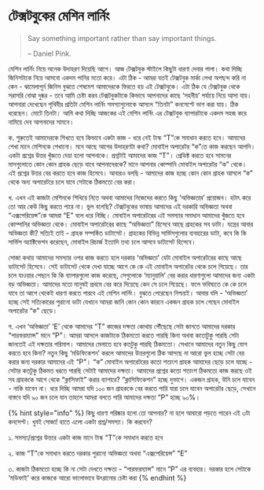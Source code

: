 # টেক্সটবুকের মেশিন লার্নিং

> Say something important rather than say important things. 
>
> – Daniel Pink.

মেশিন লার্নিং নিয়ে অনেক উদাহরণ দিয়েছি আগে। আজ টেক্সটবুক স্টাইলে কিছুটা ধারণা দেবার পালা। কথা দিচ্ছি জিনিসটাকে নিয়ে আসবো একদম পানির মতো করে। এটা ঠিক - আমরা যতই টেক্সটবুক মার্কা লেখা অপছন্দ করি না কেন - ঝামেলাপূর্ন জিনিস বুঝতে শেষমেশ আমাদেরকে ফিরতে হয় এই টেক্সটবুকে। এটা ঠিক যে টেক্সটবুক থেকে সরাসরি বোঝা দুষ্কর - তবে আমি চেষ্টা করব টেক্সটবুকটাকে কিভাবে আপনাদের কাছে ‘সহনীয়’ পর্যায়ে নিয়ে আসা যায়। আপনারা দেখেছেন পৃথিবীর প্রতিটা মেশিন লার্নিং সমস্যাগুলোকে আসলে “তিনটা” কনসেপ্টে ভাগ করা যায়। ঠিক ধরেছেন। মোটে তিনটা। আমি কথা দিচ্ছি আজকের এই মেশিন লার্নিং এর টেক্সটবুক ব্যাপারটাকে একদম সহজ করে নামিয়ে দেব আপনাদের সামনে।

ক. শুরুতেই আমাদেরকে শিখতে হবে কিভাবে একটা কাজ - ধরে নেই টাস্ক “T”কে সমাধান করতে হবে। আমাদের শেখা মানে মেশিনকে শেখানো। মনে আছে আগের উদাহরণটা কথা? মোবাইল অপারেটর “ক”তে কাজ করছেন আপনি। একটা প্রশ্নের উত্তর খুঁজতে দেয়া হলো আপনাকে। প্রশ্নটাই আমাদের কাজ “T”। প্রেডিক্ট করতে হবে সামনের মাসগুলোতে কোন কোন গ্রাহক ছেড়ে যাবে আপনাদেরকে? মানে আপনার কোম্পানি মোবাইল অপারেটর “ক” থেকে। এই প্রশ্নের উত্তর  বের করতে হবে কাজ হিসেবে। আবারও বলছি - আমাদের কাজ হচ্ছে কোন কোন গ্রাহক আসলে “ক” থেকে অন্য অপারেটরে চলে যাবে সেটাকে ঠিকমতো বের করা।

খ. এখন এই কাজটা মেশিনকে শিখিয়ে নিতে অথবা আমাদের নিজেদের করতে কিছু ‘অভিজ্ঞতার’ প্রয়োজন। হটাৎ করে তো আর কেউ কিছু করতে পারে না। ভুল বলেছি? টেক্সটবুকের ভাষায় আমাদের এই দরকারি অভিজ্ঞতা অথবা “এক্সপেরিয়েন্স”কে আমরা “E” বলে ধরে নিচ্ছি। মোবাইল অপারেটরের এই সমস্যার সমাধান আমাদের খুঁজতে হবে কোম্পানির অভিজ্ঞতা থেকে। মোবাইল অপারেটরের কাছে “অভিজ্ঞতা” হিসেবে আছে গ্রাহকের সব ডাটা। যন্ত্রের আবার অভিজ্ঞতা কী? সত্যিই তাই - গ্রাহক সম্পর্কিত ডাটাসেট। গ্রাহকের বিভিন্ন সার্ভিসগুলোর ব্যবহারের ডাটা, কবে কি কি সার্ভিস অ্যাক্টিভেশন করেছেন, মোবাইল রিচার্জ ইত্যাদি তথ্য চলে আসবে ডাটাসেট হিসেবে। 

সোজা কথায় আমাদের সমস্যার ওপর কাজ করতে হলে দরকার ‘অভিজ্ঞতা’ যেটা মোবাইল অপারেটরের কাছে আছে ডাটাসেট হিসেবে। সেই ডাটাসেট থেকে দেখা যাচ্ছে আগে কে কে এই মোবাইল অপারেটর থেকে চলে গিয়েছে। তার চলে যাওয়ার পেছনে কি কি ব্যাপারগুলো কাজ করেছে, সেগুলোকে ‘ম্যানুয়ালি’ বের করার ধারণাগুলো আমাদের জন্য একটা বড় অভিজ্ঞতা। আমাদের মতো মানুষই প্রথমে বের করে দিয়েছে কেন সে চলে গিয়েছে। ফলে ভবিষ্যতে কে কে চলে যাবে তা আগে থেকেই ধারণা করতে পারবে এই মেশিন লার্নিং। বুঝতে পেরেছেন নিশ্চয়ই। আবার বলি - ‘অভিজ্ঞতা’ হচ্ছে সেই সত্যিকারের পুরানো ডাটা যেখানে আমরা জানি কোন কোন কারনে একজন গ্রাহক চলে গেছেন মোবাইল অপারেটর “ক” ছেড়ে। 

গ. এখন ‘অভিজ্ঞতা’ ‘E’ থেকে আমাদের “T” কাজের দক্ষতা কোথায় পৌঁছেছে সেটা জানতে আমাদের দরকার “পারফরম্যান্স” মানে “P”। আমরা আসলে কাজটাকে ঠিকমতো করতে পারছি কিনা অথবা কতোটুকু পারছি সেটা জানতেই এই দক্ষতার পরিমাপ। আমাদের মেলাতে হবে কতটুকু পারছি ঠিকমতো। সেখানে আমাদের নতুন কিছু যোগ করতে হবে কিনা? নতুন কিছু ‘মডিফিকেশন’ করলে আমাদের উত্তরগুলো ঠিক আসছে না আরো ভুল হচ্ছে সেটা বের করার জন্য দরকার আমাদের এই “P”। “ক” মোবাইল অপারেটরের কতো শতাংশ গ্রাহক আমাদের ছেড়ে চলে যাচ্ছে - সেটার কতটুকু ঠিকমত ধরতে পারছি সেটাই আমাদের দক্ষতা। আমাদের প্রশ্নের কতো শতাংশ ঠিকমতো কাজ করছে ওই সব গ্রাহককে আগে থেকে “ক্লাসিফাই” করার ব্যাপারে? “ক্লাসিফিকেশন” হচ্ছে দুভাগে। একজন গ্রাহক, উনি চলে যাবেন - নাকি যাবেন না। ধরে দিচ্ছি আমরা যদি ১০০ জন গ্রাহককে বের করতে পারি যারা চলে যাবেন অপারেটর ছেড়ে, সেখানে বাস্তবে যদি ৯০ জন চলে যান তাহলে আমরা বলতে পারি আমাদের দক্ষতা “P” হচ্ছে ৯০%।

{% hint style="info" %}
কিছু ধারণা পরিষ্কার হলো তো আপনার? না হলে আবারো পড়তে পারেন এই ৩টা কনসেপ্ট। খুবই সোজা! হাতে এলো একটা প্রশ্ন/সমস্যা। কি করবেন? 

 ১. সমস্যা/প্রশ্নের উত্তরে একটা কাজ মানে টাস্ক “T”কে সমাধান করতে হবে

২. কাজ “T”কে সমাধান করতে দরকার পুরানো অভিজ্ঞতা অথবা “এক্সপেরিয়েন্স” “E”

৩. কাজটা ঠিকমতো হচ্ছে কি না সেটা দেখতে দক্ষতা - “পারফরম্যান্স” মানে “P” এর ব্যবহার। দরকার হলে সেটাকে ‘মডিফাই’ করে কাজকে আরো ভালোভাবে উৎরানোর চেষ্টা করা 
{% endhint %}






